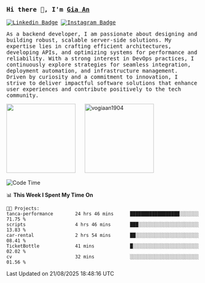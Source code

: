 ### <samp>Hi there 👋, I'm <a href="https://www.linkedin.com/in/vogiaan1904/" target="_blank">Gia An</a></samp>

<samp> [![Linkedin Badge](https://img.shields.io/badge/-LinkedIn-0e76a8?style=flat-square&logo=Linkedin&logoColor=white)](https://linkedin.com/in/vogiaan1904)
[![Instagram Badge](https://img.shields.io/badge/-Instagram-e4405f?style=flat-square&logo=Instagram&logoColor=white)](https://instagram.com/_.ja.ann_/) </samp> 

<samp>As a backend developer, I am passionate about designing and building robust, scalable server-side solutions. My expertise lies in crafting efficient architectures, developing APIs, and optimizing systems for performance and reliability. With a strong interest in DevOps practices, I continuously explore strategies for seamless integration, deployment automation, and infrastructure management. Driven by curiosity and a commitment to innovation, I strive to deliver impactful software solutions that enhance user experiences and contribute positively to the tech community.</samp>



<div>
  <img height="180em" src="https://github-readme-stats.vercel.app/api/top-langs/?username=vogiaan1904&show_icons=true&hide_border=true&layout=compact&langs_count=10&theme=transparent&include_orgs=true"/>
  &nbsp;&nbsp;&nbsp;&nbsp;
  <img height="180em" src="https://github-readme-stats.vercel.app/api?username=vogiaan1904&show_icons=true&hide_border=true&&count_private=true&include_all_commits=true&theme=transparent&locale=en" alt="vogiaan1904" />
</div>






<!--START_SECTION:waka-->
![Code Time](http://img.shields.io/badge/Code%20Time-1%2C344%20hrs%2035%20mins-blue)

📊 **This Week I Spent My Time On** 

```text
🐱‍💻 Projects: 
tanca-performance        24 hrs 46 mins      ██████████████████░░░░░░░   71.75 % 
scripts                  4 hrs 46 mins       ███░░░░░░░░░░░░░░░░░░░░░░   13.83 % 
car-rental               2 hrs 54 mins       ██░░░░░░░░░░░░░░░░░░░░░░░   08.41 % 
TicketBottle             41 mins             █░░░░░░░░░░░░░░░░░░░░░░░░   02.02 % 
cv                       32 mins             ░░░░░░░░░░░░░░░░░░░░░░░░░   01.56 % 
```


 Last Updated on 21/08/2025 18:48:16 UTC
<!--END_SECTION:waka-->
